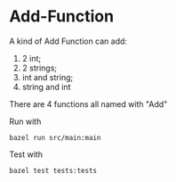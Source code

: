 # Add-Function
A kind of Add Function can add: 
  1) 2 int; 
  2) 2 strings; 
  3) int and string; 
  4) string and int 
  
There are 4 functions all named with "Add"

Run with
```
bazel run src/main:main
```

Test with
```
bazel test tests:tests
```

